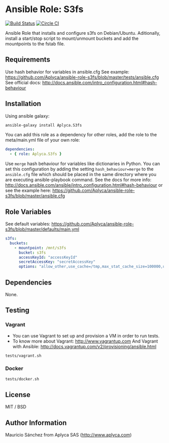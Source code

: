 # Ansible Role: S3fs

[![Build Status](https://travis-ci.org/Aplyca/ansible-role-s3fs.svg?branch=master)](https://travis-ci.org/Aplyca/ansible-role-s3fs)
[![Circle CI](https://circleci.com/gh/Aplyca/ansible-role-s3fs.svg?style=svg)](https://circleci.com/gh/Aplyca/ansible-role-s3fs)

Ansible Role that installs and configure s3fs on Debian/Ubuntu. Aditionally, install a start/stop script to mount/unmount buckets and add the mountpoints to the fstab file.


## Requirements

Use hash behavior for variables in ansible.cfg
See example: https://github.com/Aplyca/ansible-role-s3fs/blob/master/tests/ansible.cfg
See official docs: http://docs.ansible.com/intro_configuration.html#hash-behaviour

## Installation

Using ansible galaxy:
```bash
ansible-galaxy install Aplyca.S3fs
```
You can add this role as a dependency for other roles, add the role to the meta/main.yml file of your own role:
```yaml
dependencies:
  - { role: Aplyca.S3fs }
```

Use `merge` hash behaviour for variables like dictionaries in Python. You can set this configuration by adding the setting `hash_behaviour=merge` to the `ansible.cfg` file which should be placed in the same directory where you are executing ansible-playbook command. See the docs for more info: http://docs.ansible.com/ansible/intro_configuration.html#hash-behaviour or see the example here: https://github.com/Aplyca/ansible-role-s3fs/blob/master/ansible.cfg

## Role Variables

See default variables: https://github.com/Aplyca/ansible-role-s3fs/blob/master/defaults/main.yml

```yaml
s3fs:
  buckets:
    - mountpoint: /mnt/s3fs
      bucket: s3fs
      accessKeyId: "accessKeyId"
      secretAccessKey: "secretAccessKey"
      options: "allow_other,use_cache=/tmp,max_stat_cache_size=100000,uid=33,gid=33,umask=002"
```

## Dependencies

None.

## Testing

### Vagrant
* You can use Vagrant to set up and provision a VM in order to run tests.
* To know more about Vagrant: http://www.vagrantup.com
  And Vagrant with Ansible: http://docs.vagrantup.com/v2/provisioning/ansible.html

```bash
tests/vagrant.sh
```
### Docker

```bash
tests/docker.sh
```

License
-------

MIT / BSD

Author Information
------------------

Mauricio Sánchez from Aplyca SAS (http://www.aplyca.com)
